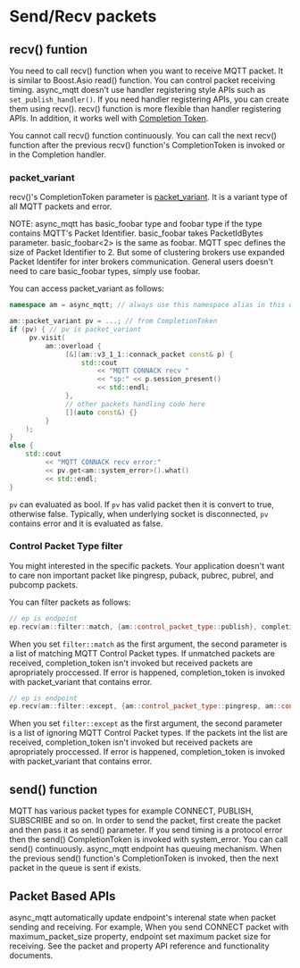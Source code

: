 # Send/Recv packets
## recv() funtion
You need to call recv() function when you want to receive MQTT packet. It is similar to Boost.Asio read() function.
You can control packet receiving timing. async_mqtt doesn't use handler registering style APIs such as `set_publish_handler()`. If you need handler registering APIs, you can create them using recv().
recv() function is more flexible than handler registering APIs. In addition, it works well with [Completion Token](https://www.boost.org/doc/html/boost_asio/overview/model/completion_tokens.html).

You cannot call recv() function continuously. You can call the next recv() function after the previous recv() function's CompletionToken is invoked or in the Completion handler.

### packet_variant
recv()'s CompletionToken parameter is [packet_variant](/include/async_mqtt/packet/packet_variant.hpp). It is a variant type of all MQTT packets and error.

NOTE: async_mqtt has basic_foobar type and foobar type if the type contains MQTT's Packet Identifier. basic_foobar takes PacketIdBytes parameter. basic_foobar<2> is the same as foobar. MQTT spec defines the size of Packet Identifier to 2. But some of clustering brokers use expanded Packet Identifer for inter brokers communication. General users doesn't need to care basic_foobar types, simply use foobar.

You can access packet_variant as follows:

```cpp
namespace am = async_mqtt; // always use this namespace alias in this document
```

```cpp
am::packet_variant pv = ...; // from CompletionToken
if (pv) { // pv is packet_variant
     pv.visit(
         am::overload {
              [&](am::v3_1_1::connack_packet const& p) {
                  std::cout
                      << "MQTT CONNACK recv "
                      << "sp:" << p.session_present()
                      << std::endl;
              },
              // other packets handling code here
              [](auto const&) {}
         }
    );
}
else {
    std::cout
         << "MQTT CONNACK recv error:"
         << pv.get<am::system_error>().what()
         << std::endl;
}
```

`pv` can evaluated as bool. If `pv` has valid packet then it is convert to true, otherwise false. Typically, when underlying socket is disconnected, `pv` contains error and it is evaluated as false.

### Control Packet Type filter
You might interested in the specific packets. Your application doesn't want to care non important packet like pingresp, puback, pubrec, pubrel, and pubcomp packets.

You can filter packets as follows:

```cpp
// ep is endpoint
ep.recv(am::filter::match, {am::control_packet_type::publish}, completion_token);
```

When you set `filter::match` as the first argument, the second parameter is a list of matching MQTT Control Packet types. If unmatched packets are received, completion_token isn't invoked but received packets are apropriately proccessed.
If error is happened, completion_token is invoked with packet_variant that contains error.

```cpp
// ep is endpoint
ep.recv(am::filter::except, {am::control_packet_type::pingresp, am::control_packet_type::puback}, completion_token);
```

When you set `filter::except` as the first argument, the second parameter is a list of ignoring MQTT Control Packet types. If the packets int the list are received, completion_token isn't invoked but received packets are apropriately proccessed.
If error is happened, completion_token is invoked with packet_variant that contains error.


## send() function
MQTT has various packet types for example CONNECT, PUBLISH, SUBSCRIBE and so on. In order to send the packet, first create the packet and then pass it as send() parameter. If you send timing is a protocol error then the send() CompletionToken is invoked with system_error.
You can call send() continuously. async_mqtt endpoint has queuing mechanism. When the previous send() function's CompletionToken is invoked, then the next packet in the queue is sent if exists.

## Packet Based APIs

async_mqtt automatically update endpoint's interenal state when packet sending and receiving. For example, When you send CONNECT packet with maximum_packet_size property, endpoint set maximum packet size for receiving. See the packet and property API reference and functionality documents.
